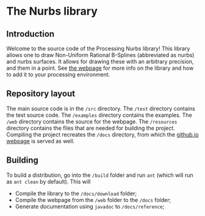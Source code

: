 # The Nurbs library

## Introduction
Welcome to the source code of the Processing Nurbs library! This library allows one to draw Non-Uniform Rational B-Splines (abbreviated as nurbs) and nurbs surfaces.
It allows for drawing these with an arbitrary precision, and them in a point. See [the webpage](https://arnoudvanderleer.github.io/processing-nurbs/) for more info on the library and how to add it to your processing environment.

## Repository layout
The main source code is in the `/src` directory. The `/test` directory contains the test source code. The `/examples` directory contains the examples.
The `/web` directory contains the source for the webpage. The `/resources` directory contains the files that are needed for building the project.
Compiling the project recreates the `/docs` directory, from which the [github.io webpage](https://arnoudvanderleer.github.io/processing-nurbs/) is served as well.

## Building
To build a distribution, go into the `/build` folder and run `ant` (which will run as `ant clean` by default). This will
- Compile the library to the `/docs/download` folder;
- Compile the webpage from the `/web` folder to the `/docs` folder;
- Generate documentation using `javadoc` to `/docs/reference`;
